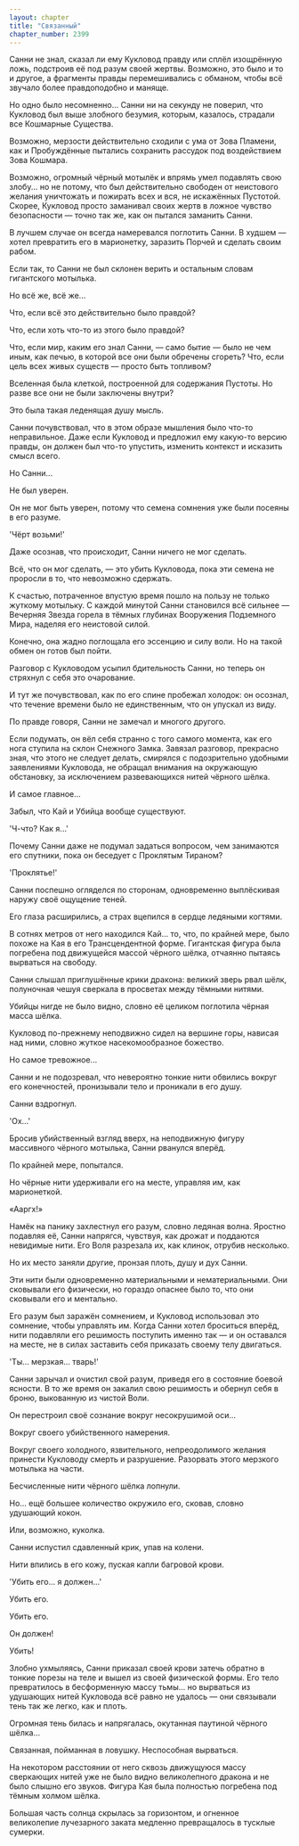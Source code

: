 ```yaml
---
layout: chapter
title: "Связанный"
chapter_number: 2399
---
```




Санни не знал, сказал ли ему Кукловод правду или сплёл изощрённую ложь, подстроив её под разум своей жертвы. Возможно, это было и то и другое, а фрагменты правды перемешивались с обманом, чтобы всё звучало более правдоподобно и маняще.

Но одно было несомненно... Санни ни на секунду не поверил, что Кукловод был выше злобного безумия, которым, казалось, страдали все Кошмарные Существа.

Возможно, мерзости действительно сходили с ума от Зова Пламени, как и Пробуждённые пытались сохранить рассудок под воздействием Зова Кошмара.

Возможно, огромный чёрный мотылёк и впрямь умел подавлять свою злобу... но не потому, что был действительно свободен от неистового желания уничтожать и пожирать всех и вся, не искажённых Пустотой. Скорее, Кукловод просто заманивал своих жертв в ложное чувство безопасности — точно так же, как он пытался заманить Санни.

В лучшем случае он всегда намеревался поглотить Санни. В худшем — хотел превратить его в марионетку, заразить Порчей и сделать своим рабом.

Если так, то Санни не был склонен верить и остальным словам гигантского мотылька.

Но всё же, всё же...

Что, если всё это действительно было правдой?

Что, если хоть что-то из этого было правдой?

Что, если мир, каким его знал Санни, — само бытие — было не чем иным, как печью, в которой все они были обречены сгореть? Что, если цель всех живых существ — просто быть топливом?

Вселенная была клеткой, построенной для содержания Пустоты. Но разве все они не были заключены внутри?

Это была такая леденящая душу мысль.

Санни почувствовал, что в этом образе мышления было что-то неправильное. Даже если Кукловод и предложил ему какую-то версию правды, он должен был что-то упустить, изменить контекст и исказить смысл всего.

Но Санни...

Не был уверен.

Он не мог быть уверен, потому что семена сомнения уже были посеяны в его разуме.

'Чёрт возьми!'

Даже осознав, что происходит, Санни ничего не мог сделать.

Всё, что он мог сделать, — это убить Кукловода, пока эти семена не проросли в то, что невозможно сдержать.

К счастью, потраченное впустую время пошло на пользу не только жуткому мотыльку. С каждой минутой Санни становился всё сильнее — Вечерняя Звезда горела в тёмных глубинах Вооружения Подземного Мира, наделяя его неистовой силой.

Конечно, она жадно поглощала его эссенцию и силу воли. Но на такой обмен он готов был пойти.

Разговор с Кукловодом усыпил бдительность Санни, но теперь он стряхнул с себя это очарование.

И тут же почувствовал, как по его спине пробежал холодок: он осознал, что течение времени было не единственным, что он упускал из виду.

По правде говоря, Санни не замечал и многого другого.

Если подумать, он вёл себя странно с того самого момента, как его нога ступила на склон Снежного Замка. Завязал разговор, прекрасно зная, что этого не следует делать, смирялся с подозрительно удобными заявлениями Кукловода, не обращал внимания на окружающую обстановку, за исключением развевающихся нитей чёрного шёлка.

И самое главное...

Забыл, что Кай и Убийца вообще существуют.

'Ч-что? Как я...'

Почему Санни даже не подумал задаться вопросом, чем занимаются его спутники, пока он беседует с Проклятым Тираном?

'Проклятье!'

Санни поспешно огляделся по сторонам, одновременно выплёскивая наружу своё ощущение теней.

Его глаза расширились, а страх вцепился в сердце ледяными когтями.

В сотнях метров от него находился Кай... то, что, по крайней мере, было похоже на Кая в его Трансцендентной форме. Гигантская фигура была погребена под движущейся массой чёрного шёлка, отчаянно пытаясь вырваться на свободу.

Санни слышал приглушённые крики дракона: великий зверь рвал шёлк, полуночная чешуя сверкала в просветах между тёмными нитями.

Убийцы нигде не было видно, словно её целиком поглотила чёрная масса шёлка.

Кукловод по-прежнему неподвижно сидел на вершине горы, нависая над ними, словно жуткое насекомообразное божество.

Но самое тревожное...

Санни и не подозревал, что невероятно тонкие нити обвились вокруг его конечностей, пронизывали тело и проникали в его душу.

Санни вздрогнул.

'Ох...'

Бросив убийственный взгляд вверх, на неподвижную фигуру массивного чёрного мотылька, Санни рванулся вперёд.

По крайней мере, попытался.

Но чёрные нити удерживали его на месте, управляя им, как марионеткой.

«Ааргх!»

Намёк на панику захлестнул его разум, словно ледяная волна. Яростно подавляя её, Санни напрягся, чувствуя, как дрожат и поддаются невидимые нити. Его Воля разрезала их, как клинок, отрубив несколько.

Но их место заняли другие, пронзая плоть, душу и дух Санни.

Эти нити были одновременно материальными и нематериальными. Они сковывали его физически, но гораздо опаснее было то, что они сковывали его и ментально.

Его разум был заражён сомнением, и Кукловод использовал это сомнение, чтобы управлять им. Когда Санни хотел броситься вперёд, нити подавляли его решимость поступить именно так — и он оставался на месте, не в силах заставить себя приказать своему телу двигаться.

'Ты... мерзкая... тварь!'

Санни зарычал и очистил свой разум, приведя его в состояние боевой ясности. В то же время он закалил свою решимость и обернул себя в броню, выкованную из чистой Воли.

Он перестроил своё сознание вокруг несокрушимой оси...

Вокруг своего убийственного намерения.

Вокруг своего холодного, язвительного, непреодолимого желания принести Кукловоду смерть и разрушение. Разорвать этого мерзкого мотылька на части.

Бесчисленные нити чёрного шёлка лопнули.

Но... ещё большее количество окружило его, сковав, словно удушающий кокон.

Или, возможно, куколка.

Санни испустил сдавленный крик, упав на колени.

Нити впились в его кожу, пуская капли багровой крови.

'Убить его... я должен...'

Убить его.

Убить его.

Он должен!

Убить!

Злобно ухмыляясь, Санни приказал своей крови затечь обратно в тонкие порезы на теле и вышел из своей физической формы. Его тело превратилось в бесформенную массу тьмы... но вырваться из удушающих нитей Кукловода всё равно не удалось — они связывали тень так же легко, как и плоть.

Огромная тень билась и напрягалась, окутанная паутиной чёрного шёлка...

Связанная, пойманная в ловушку. Неспособная вырваться.

На некотором расстоянии от него сквозь движущуюся массу сверкающих нитей уже не было видно великолепного дракона и не было слышно его звуков. Фигура Кая была полностью погребена под тёмным холмом шёлка.

Большая часть солнца скрылась за горизонтом, и огненное великолепие лучезарного заката медленно превращалось в тусклые сумерки.

